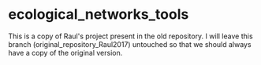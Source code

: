 # ecological_networks_tools
This is a copy of Raul's project present in the old repository.
I will leave this branch (original_repository_Raul2017) untouched so that we should always have a copy of the original version. 
 
